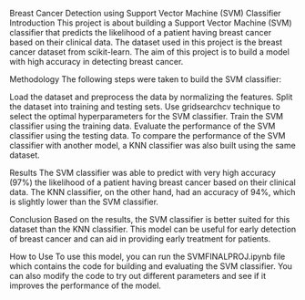 Breast Cancer Detection using Support Vector Machine (SVM) Classifier
Introduction
This project is about building a Support Vector Machine (SVM) classifier that predicts the likelihood of a patient having breast cancer based on their clinical data. The dataset used in this project is the breast cancer dataset from scikit-learn. The aim of this project is to build a model with high accuracy in detecting breast cancer.

Methodology
The following steps were taken to build the SVM classifier:

Load the dataset and preprocess the data by normalizing the features.
Split the dataset into training and testing sets.
Use gridsearchcv technique to select the optimal hyperparameters for the SVM classifier.
Train the SVM classifier using the training data.
Evaluate the performance of the SVM classifier using the testing data.
To compare the performance of the SVM classifier with another model, a KNN classifier was also built using the same dataset.

Results
The SVM classifier was able to predict with very high accuracy (97%) the likelihood of a patient having breast cancer based on their clinical data. The KNN classifier, on the other hand, had an accuracy of 94%, which is slightly lower than the SVM classifier.

Conclusion
Based on the results, the SVM classifier is better suited for this dataset than the KNN classifier. This model can be useful for early detection of breast cancer and can aid in providing early treatment for patients.

How to Use
To use this model, you can run the SVMFINALPROJ.ipynb file which contains the code for building and evaluating the SVM classifier. You can also modify the code to try out different parameters and see if it improves the performance of the model.
